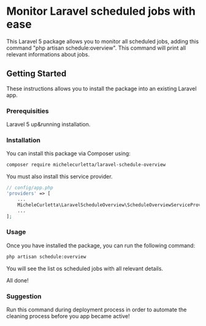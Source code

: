 # Monitor Laravel scheduled jobs with ease

This Laravel 5 package allows you to monitor all scheduled jobs, adding this command "php artisan schedule:overview". This command will print all relevant informations about jobs.

## Getting Started

These instructions allows you to install the package into an existing Laravel app.

### Prerequisities

Laravel 5 up&running installation.


### Installation

You can install this package via Composer using:

```bash
composer require michelecurletta/laravel-schedule-overview
```

You must also install this service provider.

```php
// config/app.php
'providers' => [
    ...
    MicheleCurletta\LaravelScheduleOverview\ScheduleOverviewServiceProvider::class,
    ...
];
```

### Usage

Once you have installed the package, you can run the following command:

```bash
php artisan schedule:overview
```

You will see the list os scheduled jobs with all relevant details.

All done!

### Suggestion

Run this command during deployment process in order to automate the cleaning process before you app became active!